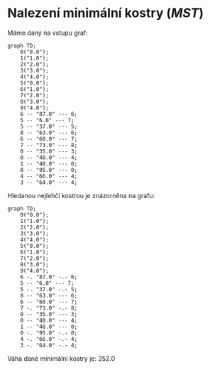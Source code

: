 # Nalezení minimální kostry (*MST*)

Máme daný na vstupu graf:

```mermaid
graph TD;
	0("0.0");
	1("1.0");
	2("2.0");
	3("3.0");
	4("4.0");
	5("0.0");
	6("1.0");
	7("2.0");
	8("3.0");
	9("4.0");
	6 -- "87.0" --- 6;
	5 -- "6.0" --- 7;
	5 -- "37.0" --- 5;
	8 -- "63.0" --- 6;
	6 -- "60.0" --- 7;
	7 -- "73.0" --- 8;
	0 -- "35.0" --- 3;
	0 -- "40.0" --- 4;
	1 -- "48.0" --- 0;
	0 -- "95.0" --- 0;
	4 -- "66.0" --- 4;
	3 -- "64.0" --- 4;
```

Hledanou nejlehčí kostrou je znázorněna na grafu:

```mermaid
graph TD;
	0("0.0");
	1("1.0");
	2("2.0");
	3("3.0");
	4("4.0");
	5("0.0");
	6("1.0");
	7("2.0");
	8("3.0");
	9("4.0");
	6 -. "87.0" -.- 6;
	5 -- "6.0" --- 7;
	5 -. "37.0" -.- 5;
	8 -- "63.0" --- 6;
	6 -- "60.0" --- 7;
	7 -. "73.0" -.- 8;
	0 -- "35.0" --- 3;
	0 -- "40.0" --- 4;
	1 -- "48.0" --- 0;
	0 -. "95.0" -.- 0;
	4 -. "66.0" -.- 4;
	3 -. "64.0" -.- 4;
```

Váha dané minimální kostry je: 252.0
